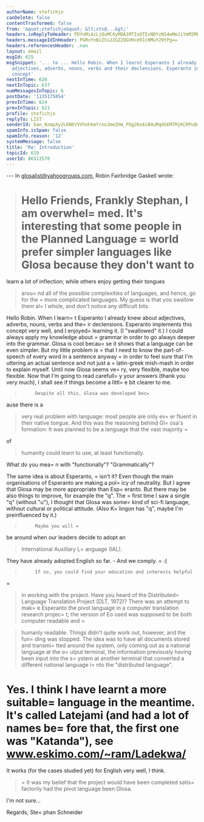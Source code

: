```yaml
---
authorName: stefichjo
canDelete: false
contentTrasformed: false
from: '&quot;stefichjo&quot; &lt;sts@...&gt;'
headers.inReplyToHeader: PDYuMi4zLjQuMC4yMDA1MTIxOTIxNDYzNS4wMmJiYmM2MEBwby5wYWNpZmljLm5ldC5hdT4=
headers.messageIdInHeader: PGRvYnBiZSs2ZGZ2QGVHcm91cHMuY29tPg==
headers.referencesHeader: .nan
layout: email
msgId: 625
msgSnippet: '... to ... Hello Robin. When I learnt Esperanto I already knew about
  adjectives, adverbs, nouns, verbs and their declensions. Esperanto implements this
  concept'
nextInTime: 626
nextInTopic: 637
numMessagesInTopic: 6
postDate: '1135175854'
prevInTime: 624
prevInTopic: 621
profile: stefichjo
replyTo: LIST
senderId: Gan_NzmpXy2L6N6YVVhnhkmYroo3meZHm_POg2Kx6iN4uMqOGEMTMjKCRPuQmWVsUI-AoLOnU2gfw1_VDV_gkIPV_n0vAtugr_p0bosU
spamInfo.isSpam: false
spamInfo.reason: '12'
systemMessage: false
title: 'Re: Introduction'
topicId: 619
userId: 86512570
---
```


--- In glosalist@yahoogroups.com, Robin Fairbridge Gaskell <drought-
breake=
r@p...> wrote:
>
> Hello Friends,
>          Frankly Stephan, I am overwhel=
med.
>          It's interesting that some people in the Planned Language 
=
> world prefer simpler languages like Glosa because they don't want 
to 
> =
learn a lot of inflection; while others enjoy getting their tongues 
> arou=
nd all of the possible complexities of languages, and hence, go 
> for the =
more complicated languages.
>          My guess is that you swallow them al=
l whole, and don't 
> notice any difficult bits.

Hello Robin. When I learn=
t Esperanto I already knew about adjectives, 
adverbs, nouns, verbs and the=
ir declensions. Esperanto implements 
this concept very well, and I enjoyed=
 learning it. (I "swallowed" 
it.) I could always apply my knowledge about =
grammar in order to go 
always deeper into the grammar.
Glosa is cool becau=
se it shows that a language can be even simpler. 
But my little problem is =
that I need to know the part-of-speech of 
every word in a sentence anyway =
in order to feel sure that I'm 
uttering an actual sentence and not just a =
latin-greek mish-mash in 
order to explain myself. Until now Glosa seems ve=
ry, very flexible, 
maybe too flexible. Now that I'm going to read carefull=
y your answers 
(thank you very much), I shall see if things become a littl=
e bit 
clearer to me.

>          Despite all this, Glosa was developed bec=
ause there is a 
> very real problem with language: most people are only ev=
er fluent 
in 
> their native tongue.  And this was the reasoning behind Gl=
osa's 
> formation: It was planned to be a language that the vast majority =

of 
> humanity could learn to use, at least functionally.

What do you mea=
n with "functionally"? "Grammatically"?

The same idea is about Esperanto, =
isn't it? Even though the main 
organisations of Esperanto are making a pol=
icy of neutrality. But I 
agree that Glosa may be more appropriate than Esp=
eranto. But there 
may be also things to improve, for example the "q". The =
first time I 
saw a single "q" (without "u"), I thought that Glosa was some=
 kind of 
sci-fi language, without cultural or political attitude. (Also 
K=
lingon has "q", maybe I'm preinfluenced by it.)

>          Maybe you will =
be around when our leaders decide to adopt 
an 
> International Auxillary L=
anguage (IAL).

They have already adopted English so far. - And we comply. =
:(

>          If so, you could find your education and interests helpful 
=
> in working with the project.
>          Have you heard of the Distributed=
 Language Translation 
> Project  (DLT, 1972)?  There was an attempt to mak=
e Esperanto the 
> pivot language in a computer translation research projec=
t; the 
> version of Eo used was supposed to be both computer readable and =

> humanly readable.  Things didn't quite work out, however, and the 
> fun=
ding was stopped.  The idea was to have all documents stored and 
> transmi=
tted around the system, only coming out as a national 
language 
> at the o=
utput terminal, the information previously having been 
input 
> into the s=
ystem at another terminal that converted a different 
> national language i=
nto the "distributed language".

Yes. I think I have learnt a more suitable=
 language in the meantime. 
It's called Latejami (and had a lot of names be=
fore that, the first 
one was "Katanda"), see www.eskimo.com/~ram/Ladekwa/
=
It works (for the cases studied yet) for English very well, I think.

>    =
      It was my belief that the project would have been 
completed 
> satis=
factorily had the pivot language been Glosa.

I'm not sure...

Regards,
Ste=
phan Schneider




